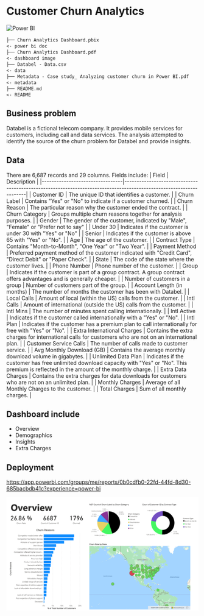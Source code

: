 # Customer Churn Analytics

![Power BI](https://img.shields.io/badge/%20Power%20BI-FFFFFF?style=for-the-badge&logo=Power%20BI&logoColor=F2C811)

```
├── Churn Analytics Dashboard.pbix                                                  <- power bi doc
├── Churn Analytics Dashboard.pdf                                                   <- dashboard image
├── Databel - Data.csv                                                              <- data 
├── Metadata - Case study_ Analyzing customer churn in Power BI.pdf                 <- metadata
├── README.md                                                                       <- README
```
## Business problem
Databel is a fictional telecom company. It provides mobile services for customers, including call and data services. The analysis attempted to identify the source of the churn problem for Databel and provide insights.  

## Data 
There are 6,687 records and 29 columns. Fields include: 
| Field                           | Description                                                                                                        |
|---------------------------------|--------------------------------------------------------------------------------------------------------------------|
| Customer ID                     | The unique ID that identifies a customer.                                                                          |
| Churn Label                     | Contains "Yes" or "No" to indicate if a customer churned.                                                          |
| Churn Reason                    | The particular reason why the customer ended the contract.                                                          |
| Churn Category                  | Groups multiple churn reasons together for analysis purposes.                                                       |
| Gender                          | The gender of the customer, indicated by "Male", "Female" or "Prefer not to say"                                   |
| Under 30                        | Indicates if the customer is under 30 with "Yes" or "No"                                                           |
| Senior                          | Indicates if the customer is above 65 with "Yes" or "No".                                                           |
| Age                             | The age of the customer.                                                                                           |
| Contract Type                   | Contains "Month-to-Month", "One Year" or "Two Year".                                                               |
| Payment Method                  | Preferred payment method of the customer indicated with "Credit Card", "Direct Debit" or "Paper Check".             |
| State                           | The code of the state where the customer lives.                                                                     |
| Phone Number                    | Phone number of the customer.                                                                                      |
| Group                           | Indicates if the customer is part of a group contract. A group contract offers advantages and is generally cheaper. |
| Number of customers in a group  | Number of customers part of the group.                                                                             |
| Account Length (in months)      | The number of months the customer has been with Databel.                                                           |
| Local Calls                     | Amount of local (within the US) calls from the customer.                                                            |
| Intl Calls                      | Amount of international (outside the US) calls from the customer.                                                   |
| Intl Mins                       | The number of minutes spent calling internationally.                                                               |
| Intl Active                     | Indicates if the customer called internationally with a "Yes" or "No".                                              |
| Intl Plan                       | Indicates if the customer has a premium plan to call internationally for free with "Yes" or "No".                   |
| Extra International Charges     | Contains the extra charges for international calls for customers who are not on an international plan.              |
| Customer Service Calls          | The number of calls made to customer service.                                                                      |
| Avg Monthly Download (GB)       | Contains the average monthly download volume in gigabytes.                                                          |
| Unlimited Data Plan             | Indicates if the customer has free unlimited download capacity with "Yes" or "No". This premium is reflected in the amount of the monthly charge. |
| Extra Data Charges              | Contains the extra charges for data downloads for customers who are not on an unlimited plan.                       |
| Monthly Charges                 | Average of all Monthly Charges to the customer.                                                                    |
| Total Charges                   | Sum of all monthly charges.                                                                                        |
  
## Dashboard include
* Overview
* Demographics
* Insights
* Extra Charges

## Deployment
https://app.powerbi.com/groups/me/reports/0b0cdfb0-22fd-44fd-8d30-685bacbdb41c?experience=power-bi

<img src="https://github.com/Taweilo/customer-churn-db/blob/main/Churn%20Analytics%20Dashboard.pdf" width="1000">



